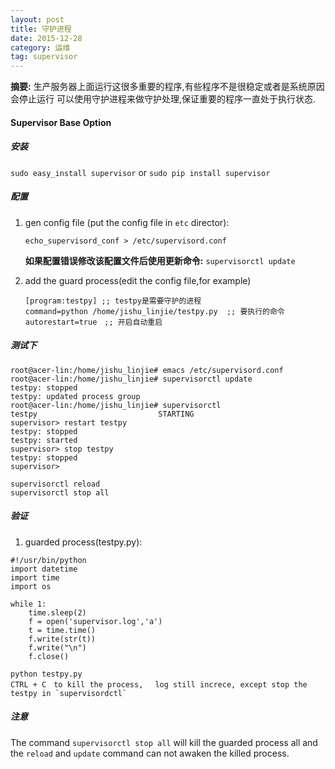 ```yaml
---
layout: post
title: 守护进程
date: 2015-12-28
category: 运维
tag: supervisor
---
```


**摘要:**
生产服务器上面运行这很多重要的程序,有些程序不是很稳定或者是系统原因会停止运行
可以使用守护进程来做守护处理,保证重要的程序一直处于执行状态.

#### Supervisor Base Option


##### 安装 

`sudo easy_install supervisor` or `sudo pip install supervisor`

##### 配置

1. gen config file (put the config file in `etc` director):

    `echo_supervisord_conf > /etc/supervisord.conf`
    
    **如果配置错误修改该配置文件后使用更新命令:** `supervisorctl update`

2. add the guard process(edit the config file,for example)
    
    ```
    [program:testpy] ;; testpy是需要守护的进程
    command=python /home/jishu_linjie/testpy.py  ;; 要执行的命令
    autorestart=true　;; 开启自动重启
    ```

##### 测试下
    
```
root@acer-lin:/home/jishu_linjie# emacs /etc/supervisord.conf 
root@acer-lin:/home/jishu_linjie# supervisorctl update
testpy: stopped
testpy: updated process group
root@acer-lin:/home/jishu_linjie# supervisorctl 
testpy                           STARTING  
supervisor> restart testpy
testpy: stopped
testpy: started
supervisor> stop testpy
testpy: stopped
supervisor> 
```

```
supervisorctl reload
supervisorctl stop all
```

##### 验证
1. guarded process(testpy.py):
        
```
#!/usr/bin/python
import datetime
import time
import os

while 1:
    time.sleep(2)
    f = open('supervisor.log','a')
    t = time.time()
    f.write(str(t))
    f.write("\n")
    f.close()
```
```
python testpy.py
CTRL + C　to kill the process, 　log still increce, except stop the testpy in `supervisordctl`
``` 
##### 注意
The command `supervisorctl stop all` will kill the guarded process all and the `reload` and `update` command can not awaken the killed process.





